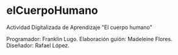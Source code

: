 # elCuerpoHumano
Actividad Digitalizada de Aprendizaje "El cuerpo humano"

Programador: Franklin Lugo.
Elaboración guión: Madeleine Flores.
Diseñador: Rafael López.
